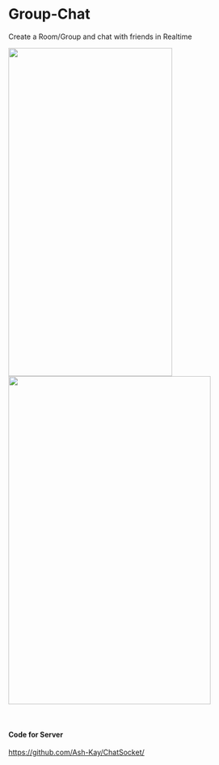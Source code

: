 # Group-Chat
Create a Room/Group and chat with friends in Realtime

<a href="#"><img src="https://i.imgur.com/JBpSsAs.png" align="left" height="648" width="324" ></a>
<a href="#"><img src="https://imgur.com/Om9AGV2.png"  height="648" width="400" ></a>

<br/>

#### Code for Server
https://github.com/Ash-Kay/ChatSocket/
